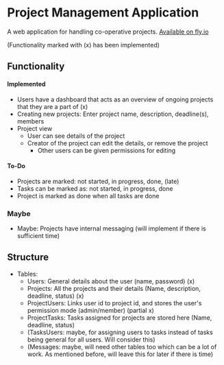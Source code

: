 # Project Management Application

A web application for handling co-operative projects.
[Available on fly.io](http://tsoha-project-management-app.fly.dev/)

(Functionality marked with (x) has been implemented)

## Functionality

#### Implemented

- Users have a dashboard that acts as an overview of ongoing projects that they are a part of (x)
- Creating new projects: Enter project name, description, deadline(s), members
- Project view
  - User can see details of the project
  - Creator of the project can edit the details, or remove the project
    - Other users can be given permissions for editing

#### To-Do

- Projects are marked: not started, in progress, done, (late)
- Tasks can be marked as: not started, in progress, done
- Project is marked as done when all tasks are done

### Maybe

- Maybe: Projects have internal messaging (will implement if there is sufficient time)

## Structure

- Tables:
  - Users: General details about the user (name, password) (x)
  - Projects: All the projects and their details (Name, description, deadline, status) (x)
  - ProjectUsers: Links user id to project id, and stores the user's permission mode (admin/member) (partial x)
  - ProjectTasks: Tasks assigned for projects are stored here (Name, deadline, status)
  - (TasksUsers: maybe, for assigning users to tasks instead of tasks being general for all users. Will consider this)
  - (Messages: maybe, will need other tables too which can be a lot of work. As mentioned before, will leave this for later if there is time)

